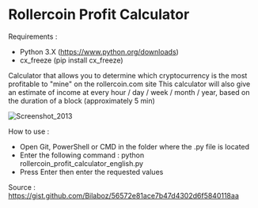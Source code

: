 # Rollercoin Profit Calculator

Requirements :

- Python 3.X (https://www.python.org/downloads)
- cx_freeze (pip install cx_freeze)

Calculator that allows you to determine which cryptocurrency is the most profitable to "mine" on the rollercoin.com site
This calculator will also give an estimate of income at every hour / day / week / month / year, based on the duration of a block (approximately 5 min)

![Screenshot_2013](https://user-images.githubusercontent.com/60564904/110731687-14d67f80-8223-11eb-8d72-302484a6bca8.png)

How to use :

- Open Git, PowerShell or CMD in the folder where the .py file is located
- Enter the following command : python rollercoin_profit_calculator_english.py
- Press Enter then enter the requested values

Source : https://gist.github.com/Bilaboz/56572e81ace7b47d4302d6f5840118aa
